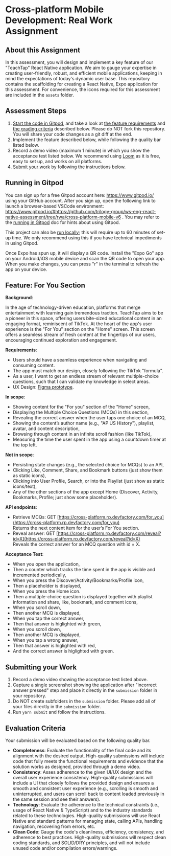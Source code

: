 # Cross-platform Mobile Development: Real Work Assignment

## About this Assignment

In this assessment, you will design and implement a key feature of our "TeachTap" React Native application. We aim to gauge your expertise in creating user-friendly, robust, and efficient mobile applications, keeping in mind the expectations of today's dynamic user base. This repository contains the scaffolding for creating a React Native, Expo application for this assessment. For convenience, the icons required for this assessment are included in the `assets` folder.

## Assessment Steps

1. [Start the code in Gitpod](#running-in-gitpod), and take a look at [the feature requirements](#feature-for-you-section) and [the grading criteria](#evaluation-criteria) described below. Please do NOT fork this repository. You will share your code changes as a git diff at the end.
2. Implement the feature described below, while following the quality bar listed below.
3. Record a demo video (maximum 1 minute) in which you show the acceptance test listed below. We recommend using [Loom](https://www.loom.com/) as it is free, easy to set up, and works on all platforms. 
4. [Submit your work](#submitting-your-work) by following the instructions below.

## Running in Gitpod

You can sign up for a free Gitpod account here: https://www.gitpod.io/ using your GitHub account. After you sign up, open the following link to launch a browser-based VSCode environment: https://www.gitpod.io/#https://github.com/trilogy-group/ws-eng-react-native-assessment/tree/rwa/cross-platform-mobile-v6 . You may refer to the [running in Gitpod](./GITPOD.md) doc for hints about using Gitpod.

This project can also be [run locally](./LOCAL.md); this will require up to 60 minutes of set-up time. We only recommend using this if you have technical impediments in using Gitpod.

Once Expo has spun up, it will display a QR code. Install the "Expo Go" app on your Android/iOS mobile device and scan the QR code to open your app. When you make changes, you can press "r" in the terminal to refresh the app on your device.

## Feature: For You Section

**Background**:

In the age of technology-driven education, platforms that merge entertainment with learning gain tremendous traction. TeachTap aims to be a pioneer in this space, offering users bite-sized educational content in an engaging format, reminiscent of TikTok. At the heart of the app's user experience is the "For You" section on the "Home" screen. This screen offers a seamless stream of fresh content at the fingertips of our users, encouraging continued exploration and engagement.

**Requirements**:

* Users should have a seamless experience when navigating and consuming content.
* The app must match our design, closely following the TikTok "formula".
* As a user, I want to get an endless stream of relevant multiple-choice questions, such that I can validate my knowledge in select areas.
* UX Design: [Figma prototype](https://www.figma.com/proto/yDodIJK3VIeO2Ax8V9RcNB/TeachTok-Assessment-(V2)?type=design&scaling=scale-down&page-id=0%3A1&node-id=1-3227&starting-point-node-id=1%3A3227).

**In scope**:

* Showing content for the "For you" section of the "Home" screen,
* Displaying the Multiple Choice Questions (MCQs) in this section,
* Revealing the correct answer when the user taps one choice of an MCQ,
* Showing the content’s author name (e.g., "AP US History"), playlist, avatar, and content description,
* Browsing through content in an infinite scroll fashion (like TikTok),
* Measuring the time the user spent in the app using a countdown timer at the top left.

**Not in scope**:

* Persisting state changes (e.g., the selected choice for MCQs) to an API,
* Clicking Like, Comment, Share, and Bookmark buttons (just show them as static icons),
* Clicking into User Profile, Search, or into the Playlist (just show as static icons/text),
* Any of the other sections of the app except Home (Discover, Activity, Bookmarks, Profile; just show some placeholder).

**API endpoints**:

* Retrieve MCQs: GET [https://cross-platform.rp.devfactory.com/for_you](https://cross-platform.rp.devfactory.com/for_you) \
Returns the next content item for the user’s For You section.
* Reveal answer: GET [https://cross-platform.rp.devfactory.com/reveal?id=X](https://cross-platform.rp.devfactory.com/reveal?id=X)  \
Reveals the correct answer for an MCQ question with id = X.

**Acceptance Test**:

* When you open the application,
* Then a counter which tracks the time spent in the app is visible and incremented periodically,
* When you press the Discover/Activity/Bookmarks/Profile icon,
* Then a placeholder is displayed,
* When you press the Home icon.
* Then a multiple-choice question is displayed together with playlist information and share, like, bookmark, and comment icons,
* When you scroll down,
* Then another MCQ is displayed,
* When you tap the correct answer,
* Then that answer is higlighted with green,
* When you scroll down,
* Then another MCQ is displayed,
* When you tap a wrong answer,
* Then that answer is higlighted with red,
* And the correct answer is higlighted with green.

## Submitting your Work

1. Record a demo video showing the acceptance test listed above.
1. Capture a single screenshot showing the application after "incorrect answer pressed" step and place it directly in the `submission` folder in your repository.
1. Do NOT create subfolders in the `submission` folder. Please add all of your files directly in the `submission` folder.
1. Run `yarn submit` and follow the instructions.

## Evaluation Criteria

Your submission will be evaluated based on the following quality bar.

* **Completeness**: Evaluate the functionality of the final code and its alignment with the desired output. High-quality submissions will include code that fully meets the functional requirements and evidence that the solution works as designed, provided through a demo video.
* **Consistency**: Asses adherence to the given UI/UX design and the overall user experience consistency. High-quality submissions will include a UI that closely follows the provided design and ensures a smooth and consistent user experience (e.g., scrolling is smooth and uninterrupted, and users can scroll back to content loaded previously in the same session and see their answers).
* **Technology**: Evaluate the adherence to the technical constraints (i.e., usage of React Native & TypeScript) and to the industry standards related to these technologies. High-quality submissions will use React Native and standard patterns for managing state, calling APIs, handling navigation, recovering from errors, etc.
* **Clean Code**: Gauge the code's cleanliness, efficiency, consistency, and adherence to best practices. High-quality submissions will respect clean coding standards, and SOLID/DRY principles, and will not include unused code and/or compilation errors/warnings.


